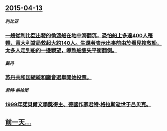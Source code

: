 ## [2015-04-13](/zh/news/2015/04/13/index.md)

##### 利比亚
### [一艘從利比亞出發的偷渡船在地中海翻沉，恐怕船上多達400人罹難，意大利當局救起大約140人。生還者表示出事前由於看見搜救船，太多人走到船的一邊觀望，導致船隻失平衡翻側。 ](/zh/news/2015/04/13/一艘從利比亞出發的偷渡船在地中海翻沉-恐怕船上多達400人罹難-意大利當局救起大約140人-生還者表示出事前由於看見搜救.md)
##### 蘇丹
### [苏丹共和国總統和議會選舉開始投票。 ](/zh/news/2015/04/13/苏丹共和国總統和議會選舉開始投票.md)
##### 君特·格拉斯
### [1999年諾貝爾文學獎得主、德國作家君特·格拉斯逝世于吕贝克。 ](/zh/news/2015/04/13/1999年諾貝爾文學獎得主-德國作家君特-格拉斯逝世于吕贝克.md)
## [前一天...](/zh/news/2015/04/11/index.md)

